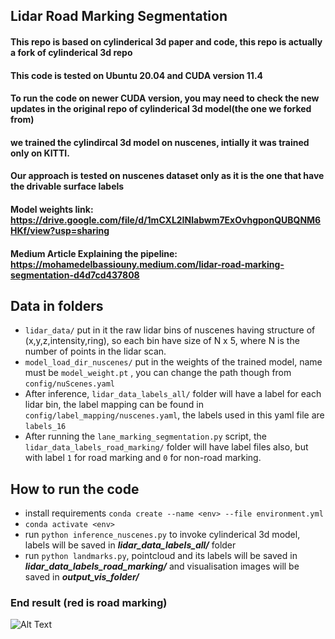 ## Lidar Road Marking Segmentation
#### This repo is based on cylinderical 3d paper and code, this repo is actually a fork of cylinderical 3d repo

#### This code is tested on Ubuntu 20.04 and CUDA version 11.4
#### To run the code on newer CUDA version, you may need to check the new updates in the original repo of cylinderical 3d model(the one we forked from)

#### we trained the cylindircal 3d model on nuscenes, intially it was trained only on KITTI.
#### Our approach is tested on nuscenes dataset only as it is the one that have the drivable surface labels

#### Model weights link: https://drive.google.com/file/d/1mCXL2INlabwm7ExOvhgponQUBQNM6HKf/view?usp=sharing

#### Medium Article Explaining the pipeline: https://mohamedelbassiouny.medium.com/lidar-road-marking-segmentation-d4d7cd437808

## Data in folders
- `lidar_data/` put in it the raw lidar bins of nuscenes having structure of (x,y,z,intensity,ring), so each bin have size of N x 5, where N is the number of points in the lidar scan.
- `model_load_dir_nuscenes/` put in the weights of the trained model, name must be `model_weight.pt` ,  you can change the path though from `config/nuScenes.yaml` 
- After inference, `lidar_data_labels_all/` folder will have a label for each lidar bin, the label mapping can be found in `config/label_mapping/nuscenes.yaml`,  the labels used in this yaml file are `labels_16`
- After running the `lane_marking_segmentation.py` script, the `lidar_data_labels_road_marking/` folder will have label files also, but with label `1` for road marking and `0` for non-road marking.

## How to run the code
- install requirements `conda create --name <env> --file environment.yml`
- `conda activate <env>`
- run  `python inference_nuscenes.py` to invoke cylinderical 3d model, labels will be saved in ***lidar_data_labels_all/***  folder
- run `python landmarks.py`, pointcloud and its labels will be saved in ***lidar_data_labels_road_marking/*** and visualisation images will be saved in ***output_vis_folder/***



<!-- add gif -->
### End result (red is road marking)
![Alt Text](all_output/output.gif)




